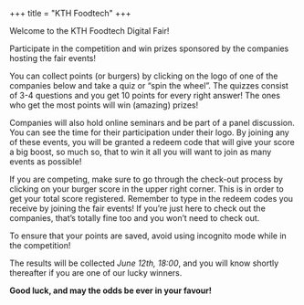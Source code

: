 +++
title = "KTH Foodtech"
+++

Welcome to the KTH Foodtech Digital Fair!

Participate in the competition and win prizes sponsored by the companies hosting the fair events!

You can collect points (or burgers) by clicking on the logo of one of the companies below and take
a quiz or “spin the wheel”. The quizzes consist of 3-4 questions and you get 10 points for every
right answer! The ones who get the most points will win (amazing) prizes! 

Companies will also hold online seminars and be part of a panel discussion. You can see the time
for their participation under their logo. By joining any of these events, you will be granted a
redeem code that will give your score a big boost, so much so, that to win it all you will want
to join as many events as possible!

If you are competing, make sure to go through the check-out process by clicking on your burger
score in the upper right corner. This is in order to get your total score registered. Remember
to type in the redeem codes you receive by joining the fair events! If you’re just here to check
out the companies, that’s totally fine too and you won’t need to check out. 

To ensure that your points are saved, avoid using incognito mode while in the competition!

The results will be collected *June 12th, 18:00*, and you will know shortly thereafter if you are one of our lucky winners. 

**Good luck, and may the odds be ever in your favour!**
